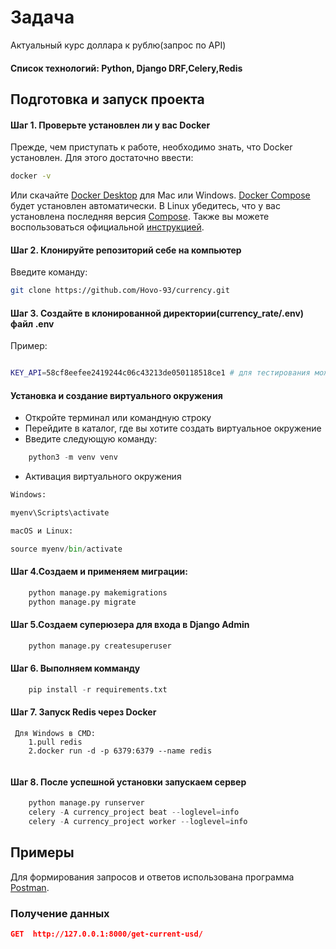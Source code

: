 # Задача
Актуальный курс доллара к рублю(запрос по API)

#### Список технологий: Python, Django DRF,Celery,Redis


## Подготовка и запуск проекта
#### Шаг 1. Проверьте установлен ли у вас Docker
Прежде, чем приступать к работе, необходимо знать, что Docker установлен. Для этого достаточно ввести:
```bash
docker -v
```
Или скачайте [Docker Desktop](https://www.docker.com/products/docker-desktop) для Mac или Windows. [Docker Compose](https://docs.docker.com/compose) будет установлен автоматически. В Linux убедитесь, что у вас установлена последняя версия [Compose](https://docs.docker.com/compose/install/). Также вы можете воспользоваться официальной [инструкцией](https://docs.docker.com/engine/install/).

#### Шаг 2. Клонируйте репозиторий себе на компьютер
Введите команду:
```bash
git clone https://github.com/Hovo-93/currency.git
```


#### Шаг 3. Создайте в клонированной директории(currency_rate/.env) файл .env
Пример:
```bash

KEY_API=58cf8eefee2419244c06c43213de050118518ce1 # для тестирования можете использовать 

```
#### Установка и создание виртуального окружения
- Откройте терминал или командную строку
- Перейдите в каталог, где вы хотите создать виртуальное окружение
- Введите следующую команду:
```python
    python3 -m venv venv
```
- Активация виртуального окружения
```python
Windows:

myenv\Scripts\activate

macOS и Linux:

source myenv/bin/activate


```


#### Шаг 4.Создаем и применяем миграции:
```python
    python manage.py makemigrations
    python manage.py migrate
```
#### Шаг 5.Создаем  суперюзера для входа в Django Admin
```python
    python manage.py createsuperuser
```
#### Шаг 6. Выполняем комманду
```python
    pip install -r requirements.txt
```
#### Шаг 7. Запуск Redis через Docker
```
 Для Windows в CMD:
    1.pull redis  
    2.docker run -d -p 6379:6379 --name redis
 
```
#### Шаг 8. После успешной установки запускаем сервер 
```python
    python manage.py runserver
    celery -A currency_project beat --loglevel=info
    celery -A currency_project worker --loglevel=info

```

## Примеры
Для формирования запросов и ответов использована программа [Postman](https://www.postman.com/).
### Получение данных
```json
GET  http://127.0.0.1:8000/get-current-usd/
```

